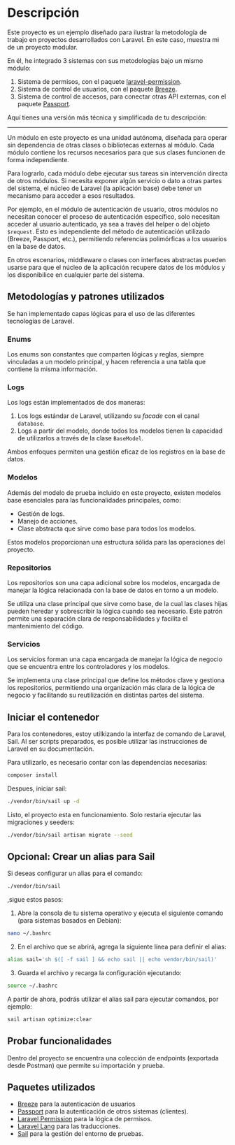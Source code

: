 # Descripción

Este proyecto es un ejemplo diseñado para ilustrar la metodología de trabajo en proyectos desarrollados con Laravel. En este caso, muestra mi de un proyecto modular.

En él, he integrado 3 sistemas con sus metodologias bajo un mismo módulo:

1. Sistema de permisos, con el paquete [laravel-permission](https://github.com/spatie/laravel-permission).
2. Sistema de control de usuarios, con el paquete [Breeze](https://github.com/laravel/breeze).
3. Sistema de control de accesos, para conectar otras API externas, con el paquete [Passport](https://github.com/laravel/passport).

Aquí tienes una versión más técnica y simplificada de tu descripción:

---

Un módulo en este proyecto es una unidad autónoma, diseñada para operar sin dependencia de otras clases o bibliotecas externas al módulo. Cada módulo contiene los recursos necesarios para que sus clases funcionen de forma independiente.

Para lograrlo, cada módulo debe ejecutar sus tareas sin intervención directa de otros módulos. Si necesita exponer algún servicio o dato a otras partes del sistema, el núcleo de Laravel (la aplicación base) debe tener un mecanismo para acceder a esos resultados.

Por ejemplo, en el módulo de autenticación de usuario, otros módulos no necesitan conocer el proceso de autenticación específico, solo necesitan acceder al usuario autenticado, ya sea a través del helper o del objeto `$request`. Esto es independiente del método de autenticación utilizado (Breeze, Passport, etc.), permitiendo referencias polimórficas a los usuarios en la base de datos.

En otros escenarios, middleware o clases con interfaces abstractas pueden usarse para que el núcleo de la aplicación recupere datos de los módulos y los disponibilice en cualquier parte del sistema.

## Metodologías y patrones utilizados

Se han implementado capas lógicas para el uso de las diferentes tecnologías de Laravel.

### Enums

Los enums son constantes que comparten lógicas y reglas, siempre vinculadas a un modelo principal, y hacen referencia a una tabla que contiene la misma información.

### Logs

Los logs están implementados de dos maneras:

1. Los logs estándar de Laravel, utilizando su *facade* con el canal `database`.
2. Logs a partir del modelo, donde todos los modelos tienen la capacidad de utilizarlos a través de la clase `BaseModel`.

Ambos enfoques permiten una gestión eficaz de los registros en la base de datos.

### Modelos

Además del modelo de prueba incluido en este proyecto, existen modelos base esenciales para las funcionalidades principales, como:

- Gestión de logs.
- Manejo de acciones.
- Clase abstracta que sirve como base para todos los modelos.

Estos modelos proporcionan una estructura sólida para las operaciones del proyecto.

### Repositorios

Los repositorios son una capa adicional sobre los modelos, encargada de manejar la lógica relacionada con la base de datos en torno a un modelo.

Se utiliza una clase principal que sirve como base, de la cual las clases hijas pueden heredar y sobrescribir la lógica cuando sea necesario. Este patrón permite una separación clara de responsabilidades y facilita el mantenimiento del código.

### Servicios

Los servicios forman una capa encargada de manejar la lógica de negocio que se encuentra entre los controladores y los modelos.

Se implementa una clase principal que define los métodos clave y gestiona los repositorios, permitiendo una organización más clara de la lógica de negocio y facilitando su reutilización en distintas partes del sistema.

## Iniciar el contenedor

Para los contenedores, estoy utilkizando la interfaz de comando de Laravel, Sail. Al ser scripts preparados, es posible utilizar las instrucciones de Laravel en su documentación.

Para utilizarlo, es necesario contar con las dependencias necesarias:

```bash
composer install
```

Despues, iniciar sail:

```bash
./vendor/bin/sail up -d
```
Listo, el proyecto esta en funcionamiento. Solo restaria ejecutar las migraciones y seeders:

```bash
./vendor/bin/sail artisan migrate --seed
```

## Opcional: Crear un alias para Sail

Si deseas configurar un alias para el comando:

```bash
./vendor/bin/sail
```
,sigue estos pasos:

1. Abre la consola de tu sistema operativo y ejecuta el siguiente comando (para sistemas basados en Debian):

```bash
nano ~/.bashrc
```

2. En el archivo que se abrirá, agrega la siguiente línea para definir el alias:

```bash
alias sail='sh $([ -f sail ] && echo sail || echo vendor/bin/sail)'
```

3. Guarda el archivo y recarga la configuración ejecutando:

```bash
source ~/.bashrc
```

A partir de ahora, podrás utilizar el alias sail para ejecutar comandos, por ejemplo:

```bash
sail artisan optimize:clear
```

## Probar funcionalidades

Dentro del proyecto se encuentra una colección de endpoints (exportada desde Postman) que permite su importación y prueba.

## Paquetes utilizados

- [Breeze](https://github.com/laravel/breeze) para la autenticación de usuarios
- [Passport](https://github.com/laravel/passport) para la autenticación de otros sistemas (clientes).
- [Laravel Permission](https://github.com/spatie/laravel-permission) para la lógica de permisos.
- [Laravel Lang](https://github.com/Laravel-Lang/common) para las traducciones.
- [Sail](https://github.com/laravel/sail) para la gestión del entorno de pruebas.
